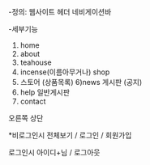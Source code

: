 -정의: 웹사이트 헤더 네비게이션바

-세부기능 
1) home
2) about
3) teahouse
4) incense(이름아무거나) shop
5) 스토어 (상품목록)
6)news 게시판 (공지)
7) help 일반게시판
8) contact 

오른쪽 상단 

*비로그인시
전체보기 / 로그인 / 회원가입

로그인시
아이디+님 / 로그아웃